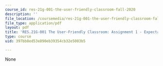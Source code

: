```yaml
---
course_id: res-21g-001-the-user-friendly-classroom-fall-2020
description: ''
file_location: /coursemedia/res-21g-001-the-user-friendly-classroom-fall-2020/397bb8ed53e890eb39354cb32e5003b5_MITRES_21G_001F20_Assn1.pdf
file_type: application/pdf
layout: pdf
title: 'RES.21G-001 The User-Friendly Classroom: Assignment 1 - Expectations'
type: course
uid: 397bb8ed53e890eb39354cb32e5003b5

---
```

None